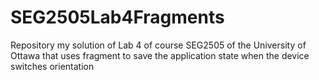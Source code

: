 # SEG2505Lab4Fragments
Repository my solution of Lab 4  of course SEG2505 of the University of Ottawa that uses fragment to save the application state when the device switches orientation
